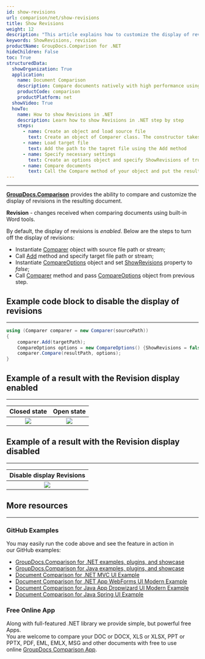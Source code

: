 ```yaml
---
id: show-revisions
url: comparison/net/show-revisions
title: Show Revisions
weight: 12
description: "This article explains how to customize the display of revisions in the resulting document in GroupDocs.Comparison for .NET."
keywords: ShowRevisions, revision
productName: GroupDocs.Comparison for .NET
hideChildren: False
toc: True
structuredData:
  showOrganization: True
  application:
    name: Document Comparison
    description: Compare documents natively with high performance using C# language and GroupDocs.Comparison for .NET
    productCode: comparison
    productPlatform: net
  showVideo: True
  howTo:
    name: How to show Revisions in .NET
    description: Learn how to show Revisions in .NET step by step
    steps:
      - name: Create an object and load source file
        text: Create an object of Comparer class. The constructor takes the source file path parameter. You may specify absolute or relative file path as per your requirements.
      - name: Load target file
        text: Add the path to the tagret file using the Add method
      - name: Specify necessary settings
        text: Create an options object and specify ShowRevisions of true value.
      - name: Compare documents
        text: Call the Compare method of your object and put the resulting file path parameter and the options object.
---
```


---

**[GroupDocs.Comparison](https://products.groupdocs.com/comparison/net)** provides the ability to compare and customize the display of revisions in the resulting document.

**Revision** - changes received when comparing documents using built-in Word tools.

By default, the display of revisions is _enabled_. Below are the steps to turn off the display of revisions:

- Instantiate [Comparer](https://apireference.groupdocs.com/comparison/net/groupdocs.comparison/comparer) object with source file path or stream;
- Call [Add](https://apireference.groupdocs.com/comparison/net/groupdocs.comparison/comparer/methods/add/index) method and specify target file path or stream;
- Instantiate [CompareOptions](https://apireference.groupdocs.com/comparison/net/groupdocs.comparison.options/compareoptions) object and set [ShowRevisions](https://apireference.groupdocs.com/comparison/net/groupdocs.comparison.options/compareoptions/properties/showrevisions) property to _false_;
- Call [Comparer](https://apireference.groupdocs.com/comparison/net/groupdocs.comparison/comparer) method and pass [CompareOptions](https://apireference.groupdocs.com/comparison/net/groupdocs.comparison.options/compareoptions) object from previous step.

## Example code block to disable the display of revisions

---

```csharp
using (Comparer comparer = new Comparer(sourcePath))
{
    comparer.Add(targetPath);
    CompareOptions options = new CompareOptions() {ShowRevisions = false};
    comparer.Compare(resultPath, options);
}
```

## Example of a result with the Revision display enabled

---

|                            Closed state                             |                             Open state                             |
| :-----------------------------------------------------------------: | :----------------------------------------------------------------: |
| ![](/comparison/net/images/show-revisions-true-close-revisions.png) | ![](/comparison/net/images/show-revisions-true-open-revisions.png) |

## Example of a result with the Revision display disabled

---

|              Disable display Revisions               |
| :--------------------------------------------------: |
| ![](/comparison/net/images/show-revisions-false.png) |

## More resources

---

### GitHub Examples

You may easily run the code above and see the feature in action in our GitHub examples:

- [GroupDocs.Comparison for .NET examples, plugins, and showcase](https://github.com/groupdocs-comparison/GroupDocs.Comparison-for-.NET)
- [GroupDocs.Comparison for Java examples, plugins, and showcase](https://github.com/groupdocs-comparison/GroupDocs.Comparison-for-Java)
- [Document Comparison for .NET MVC UI Example](https://github.com/groupdocs-comparison/GroupDocs.Comparison-for-.NET-MVC)
- [Document Comparison for .NET App WebForms UI Modern Example](https://github.com/groupdocs-comparison/GroupDocs.Comparison-for-.NET-WebForms)
- [Document Comparison for Java App Dropwizard UI Modern Example](https://github.com/groupdocs-comparison/GroupDocs.Comparison-for-Java-Dropwizard)
- [Document Comparison for Java Spring UI Example](https://github.com/groupdocs-comparison/GroupDocs.Comparison-for-Java-Spring)

### Free Online App

Along with full-featured .NET library we provide simple, but powerful free Apps.  
You are welcome to compare your DOC or DOCX, XLS or XLSX, PPT or PPTX, PDF, EML, EMLX, MSG and other documents with free to use online [GroupDocs Comparison App](https://products.groupdocs.app/comparison).
